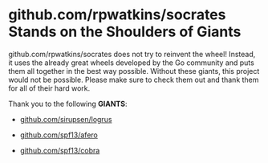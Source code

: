 # github.com/rpwatkins/socrates Stands on the Shoulders of Giants

github.com/rpwatkins/socrates does not try to reinvent the wheel! Instead, it uses the already great wheels developed by the Go community and puts them all together in the best way possible. Without these giants, this project would not be possible. Please make sure to check them out and thank them for all of their hard work.

Thank you to the following **GIANTS**:


* [github.com/sirupsen/logrus](https://godoc.org/github.com/sirupsen/logrus)

* [github.com/spf13/afero](https://godoc.org/github.com/spf13/afero)

* [github.com/spf13/cobra](https://godoc.org/github.com/spf13/cobra)
